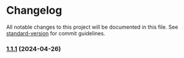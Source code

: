 # Changelog

All notable changes to this project will be documented in this file. See [standard-version](https://github.com/conventional-changelog/standard-version) for commit guidelines.

### [1.1.1](https://bitbucket.org/paveisistemas-ondemand/asksuite-test-dev/compare/v1.1.0...v1.1.1) (2024-04-26)
